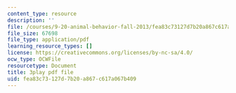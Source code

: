 ```yaml
---
content_type: resource
description: ''
file: /courses/9-20-animal-behavior-fall-2013/fea83c73127d7b20a867c617a067b409_472231.pdf
file_size: 67698
file_type: application/pdf
learning_resource_types: []
license: https://creativecommons.org/licenses/by-nc-sa/4.0/
ocw_type: OCWFile
resourcetype: Document
title: 3play pdf file
uid: fea83c73-127d-7b20-a867-c617a067b409
---
```

